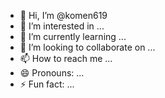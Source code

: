 
- 👋 Hi, I’m @komen619
- 👀 I’m interested in ...
- 🌱 I’m currently learning ...
- 💞️ I’m looking to collaborate on ...
- 📫 How to reach me ...
- 😄 Pronouns: ...
- ⚡ Fun fact: ...

<!---
komen619/komen619 is a ✨ special ✨ repository because its `README.md` (this file) appears on your GitHub profile.
You can click the Preview link to take a look at your changes.

import pandas as pd
from sklearn.model_selection import train_test_split
from sklearn.linear_model import LinearRegression
from sklearn.metrics import mean_squared_error, r2_score
import pickle
# Load dataset
df = pd.read_csv('accident_data.csv')

# Handle missing data and convert categorical variables to numerical
df = pd.get_dummies(df, drop_first=True)

# Define dependent and independent variables
X = df.drop(columns=['Accident Severity'])
y = df['Accident Severity']

# Split data into training and testing sets
X_train, X_test, y_train, y_test = train_test_split(X, y, test_size=0.2, random_state=42)
# Initialize and train the model
model = LinearRegression()
model.fit(X_train, y_train)

# Save the model for future use
with open('accident_severity_model.pkl', 'wb') as f:
    pickle.dump(model, f)
# Make predictions and evaluate the model
y_pred = model.predict(X_test)
mse = mean_squared_error(y_test, y_pred)
r2 = r2_score(y_test, y_pred)
print(f"MSE: {mse}, R²: {r2}")
# Example input for a new accident
new_data = {
    'Speed Limit': [50],
    'Traffic Volume': [2],  # Medium
    'Weather_Sunny': [1],   # Encoding for Sunny weather
    'Road Conditions_Wet': [1],  # Wet road condition
    'Location_Urban': [1]   # Urban location
}

new_data_df = pd.DataFrame(new_data)

# Predict accident severity
predicted_severity = model.predict(new_data_df)
print(f"Predicted Accident Severity: {predicted_severity[0]}")
# Load the saved model
with open('accident_severity_model.pkl', 'rb') as f:
    loaded_model = pickle.load(f)

# Use the model to make predictions
predicted_severity = loaded_model.predict(new_data_df)
print(f"Predicted Accident Severity: {predicted_severity[0]}")

--->
